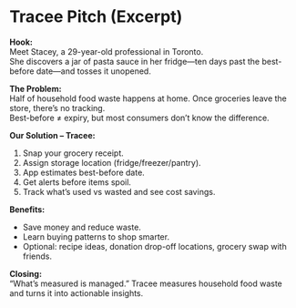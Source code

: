 # Tracee Pitch (Excerpt)

**Hook:**  
Meet Stacey, a 29-year-old professional in Toronto.  
She discovers a jar of pasta sauce in her fridge—ten days past the best-before date—and tosses it unopened.

**The Problem:**  
Half of household food waste happens at home. Once groceries leave the store, there’s no tracking.  
Best-before ≠ expiry, but most consumers don’t know the difference.

**Our Solution – Tracee:**  
1. Snap your grocery receipt.  
2. Assign storage location (fridge/freezer/pantry).  
3. App estimates best-before date.  
4. Get alerts before items spoil.  
5. Track what’s used vs wasted and see cost savings.

**Benefits:**  
- Save money and reduce waste.
- Learn buying patterns to shop smarter.
- Optional: recipe ideas, donation drop-off locations, grocery swap with friends.

**Closing:**  
“What’s measured is managed.” Tracee measures household food waste and turns it into actionable insights.

